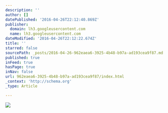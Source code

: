```yaml
---
description: ''
author: []
datePublished: '2016-04-26T22:12:40.869Z'
publisher:
  domain: lh3.googleusercontent.com
  name: lh3.googleusercontent.com
dateModified: '2016-04-26T22:12:22.674Z'
title: ''
starred: false
sourcePath: _posts/2016-04-26-962eaea6-3925-4b48-b97a-ad193cea9f87.md
published: true
inFeed: true
hasPage: true
inNav: false
url: 962eaea6-3925-4b48-b97a-ad193cea9f87/index.html
_context: 'http://schema.org'
_type: Article

---
```

![](https://lh3.googleusercontent.com/-KCC_BtapZJ8/Vx-SGu7TXZI/AAAAAAAAB50/vANt227ONOgiocIzGS7qGHEa23VVl_RqACCo/s500/constallations.gif)